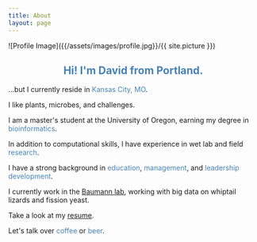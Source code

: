 ```yaml
---
title: About
layout: page
---
```

![Profile Image]({{/assets/images/profile.jpg}}/{{ site.picture }})

<h2><center><font color="#4682B4">Hi! I'm David from Portland.</font></center></h2>

<p>...but I currently reside in <font color="#4682B4">Kansas City, MO</font>.
<p>I like plants, microbes, and challenges.</p>
<p>I am a master's student at the University of Oregon, earning my degree in <font color="#4682B4">bioinformatics</font>.</p> 
<p>In addition to computational skills, I have experience in wet lab and field <font color="#4682B4">research</font>.</p> 
<p>I have a strong background in <font color="#4682B4">education</font>, <font color="#4682B4">management</font>, and <font color="#4682B4">leadership development</font>.</p> 
<p>I currently work in the <font color="#4682B4"><a href="http://baumannlab.org/">Baumann lab</a></font>, working with big data on whiptail lizards and fission yeast.</p>
<p>Take a look at my <a href="/files/ho_resume.pdf" target="_blank">resume</a>.
<p>Let's talk over <font color="#4682B4">coffee</font> or <font color="#4682B4">beer</font>.</p>

